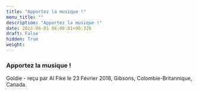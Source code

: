 ```yaml
---
title: "Apportez la musique !"
menu_title: ""
description: "Apportez la musique !"
date: 2022-06-01 06:00:01+00:326
draft: False
hidden: True
weight:
---
```

### Apportez la musique !

Goldie - reçu par Al Fike le 23 Février 2018, Gibsons, Colombie-Britannique, Canada.



